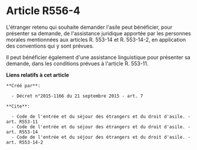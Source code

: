 # Article R556-4

L'étranger retenu qui souhaite demander l'asile peut bénéficier, pour présenter sa demande, de l'assistance juridique
apportée par les personnes morales mentionnées aux articles R. 553-14 et R. 553-14-2, en application des conventions qui y
sont prévues. 

Il peut bénéficier également d'une assistance linguistique pour présenter sa demande, dans les conditions prévues à l'article
R. 553-11.

**Liens relatifs à cet article**

	**Créé par**:

	  - Décret n°2015-1166 du 21 septembre 2015 - art. 7

	**Cite**:

	  - Code de l'entrée et du séjour des étrangers et du droit d'asile. - art. R553-11
	  - Code de l'entrée et du séjour des étrangers et du droit d'asile. - art. R553-14
	  - Code de l'entrée et du séjour des étrangers et du droit d'asile. - art. R553-14-2
